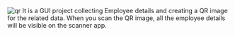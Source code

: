 ![qr](https://user-images.githubusercontent.com/55955958/126747363-22e14eeb-7735-4940-8cf9-23f6bd949c5c.png)
It is a GUI project collecting Employee details and creating a QR image for the related data.
When you scan the QR image, all the employee details will be visible on the scanner app.
